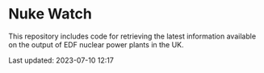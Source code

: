 # Nuke Watch

This repository includes code for retrieving the latest information available on the output of EDF nuclear power plants in the UK.

Last updated: 2023-07-10 12:17